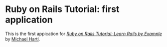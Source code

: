 # Ruby on Rails Tutorial: first application

This is the first appication for
[*Ruby on Rails Tutorial: Learn Rails by Example*](http://www.railstutorial.org/)
by [Michael Hartl](http://www.michaelhartl.com/).
